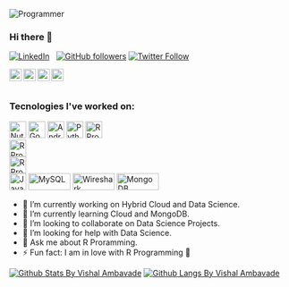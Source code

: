 ![Programmer](https://media.giphy.com/media/p4NLw3I4U0idi/giphy.gif)

### Hi there 👋
[![LinkedIn](https://img.shields.io/badge/Linkedin-Vishal%20Ambavade-blue)](https://www.linkedin.com/in/vishal-ambavade-10941812b/)
&nbsp;
[![GitHub followers](https://img.shields.io/github/followers/VishalAmbavade.svg?style=social&label=Follow&maxAge=2592000)](https://github.com/ghimireadarsh?tab=followers)
[![Twitter Follow](https://img.shields.io/twitter/follow/vishal_ambavade.svg?style=social)](https://twitter.com/vishal_ambavade)  

<a href="https://twitter.com/vishal_ambavade">
  <img align="left" alt="Vishal Ambavade | Twitter" width="22px" src="https://cdn.jsdelivr.net/npm/simple-icons@v3/icons/twitter.svg" />
</a>
<a href="https://www.linkedin.com/in/vishal-ambavade-10941812b">
  <img align="left" alt="Vishal's LinkdeIN" width="22px" src="https://cdn.jsdelivr.net/npm/simple-icons@v3/icons/linkedin.svg" />
</a>
<a href="https://www.instagram.com/_vishal_ambavade/">
  <img align="left" alt="Vishal's Instagram" width="22px" src="https://cdn.jsdelivr.net/npm/simple-icons@v3/icons/instagram.svg" />
</a>
<a href="https://stackoverflow.com/users/9611950/vishal-a">
  <img align="left" alt="Vishal's StackOverflow" width="22px" src="https://img.icons8.com/metro/26/000000/stackoverflow.png"/>
</a>
  </p>
<br>
<br>

<!--
**VishalAmbavade/VishalAmbavade** is a ✨ _special_ ✨ repository because its `README.md` (this file) appears on your GitHub profile.
Here are some ideas to get you started:-->

### Tecnologies I've worked on:

<img src="https://img.icons8.com/color/48/000000/nutanix.png"
     width=30px
     height=30px
     alt="Nutanix"/>
<img src="https://img.icons8.com/color/48/000000/google-cloud-platform.png"
     width=30px
     height=30px
     alt="Google Cloud"/>
<img src="https://img.icons8.com/fluent/48/000000/android-os.png"
     width=30px
     height=30px
     alt="Android"/>
<img src="https://img.icons8.com/color/48/000000/python.png"
     width=30px
     height=30px
     alt="Python"/>
<img src="https://www.r-project.org/logo/Rlogo.svg"
     width=30px
     height=30px
     alt="R Programming"/>   
<img src="https://wiki.postgresql.org/images/a/a4/PostgreSQL_logo.3colors.svg"
     width=30px
     height=30px
     alt="R Programming"/>   
<img src="https://www.vectorlogo.zone/logos/tensorflow/tensorflow-icon.svg"
     width=30px
     height=30px
     alt="R Programming"/>   
<img src="https://img.icons8.com/color/48/000000/java-coffee-cup-logo.png"
     width=30px
     height=30px
     alt="Java"/> 
<img src="https://www.mysql.com/common/logos/powered-by-mysql-167x86.png"
     width=75px
     height=30px
     alt="MySQL"/> 
<img src="https://upload.wikimedia.org/wikipedia/commons/b/b9/Wireshark_Logo.svg"
     width=75px
     height=30px
     alt="Wireshark"/>
 <img src="https://webassets.mongodb.com/_com_assets/cms/MongoDB_Logo_FullColorBlack_RGB-4td3yuxzjs.png"
     width=75px
     height=30px
     alt="MongoDB"/>
      
     

- 🔭 I’m currently working on Hybrid Cloud and Data Science.
- 🌱 I’m currently learning Cloud and MongoDB.
- 👯 I’m looking to collaborate on Data Science Projects.
- 🤔 I’m looking for help with Data Science.
- 💬 Ask me about R Proramming.
- ⚡ Fun fact: I am in love with R Programming :heartbeat:
<!---- 📫 How to reach me:   
- 😄 Pronouns: ...-->

[![Github Stats By Vishal Ambavade](https://github-readme-stats.vercel.app/api?username=VishalAmbavade&hide=prs&show_icons=true&title_color=fff&icon_color=79ff97&text_color=9f9f9f&bg_color=151515&count_private=true)]()
[![Github Langs By Vishal Ambavade](https://github-readme-stats.vercel.app/api/top-langs/?username=VishalAmbavade&layout=compact&show_icons=true&title_color=fff&icon_color=79ff97&text_color=9f9f9f&bg_color=151515)]()
